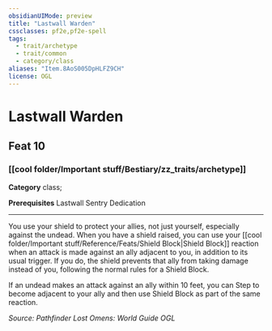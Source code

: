 ```yaml
---
obsidianUIMode: preview
title: "Lastwall Warden"
cssclasses: pf2e,pf2e-spell
tags:
  - trait/archetype
  - trait/common
  - category/class
aliases: "Item.8AoS005DpHLFZ9CH"
license: OGL
---
```

# Lastwall Warden
## Feat 10
### [[cool folder/Important stuff/Bestiary/zz_traits/archetype]]

**Category** class; 



**Prerequisites** Lastwall Sentry Dedication
* * *
You use your shield to protect your allies, not just yourself, especially against the undead. When you have a shield raised, you can use your [[cool folder/Important stuff/Reference/Feats/Shield Block|Shield Block]] reaction when an attack is made against an ally adjacent to you, in addition to its usual trigger. If you do, the shield prevents that ally from taking damage instead of you, following the normal rules for a Shield Block.

If an undead makes an attack against an ally within 10 feet, you can Step to become adjacent to your ally and then use Shield Block as part of the same reaction.

*Source: Pathfinder Lost Omens: World Guide*
*OGL*